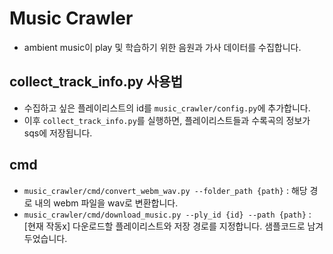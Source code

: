 # Music Crawler
- ambient music이 play 및 학습하기 위한 음원과 가사 데이터를 수집합니다.

## collect_track_info.py 사용법
- 수집하고 싶은 플레이리스트의 id를 `music_crawler/config.py`에 추가합니다.
- 이후 `collect_track_info.py`를 실행하면, 플레이리스트들과 수록곡의 정보가 sqs에 저장됩니다.

## cmd
- `music_crawler/cmd/convert_webm_wav.py --folder_path {path}` : 해당 경로 내의 webm 파일을 wav로 변환합니다.
- `music_crawler/cmd/download_music.py --ply_id {id} --path {path}` : [현재 작동x] 다운로드할 플레이리스트와 저장 경로를 지정합니다. 샘플코드로 남겨두었습니다.

